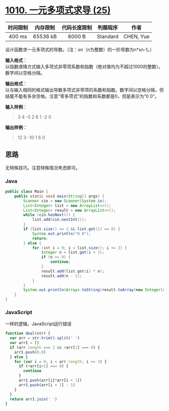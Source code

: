 # [1010. 一元多项式求导 (25)][title]

| 时间限制 | 内存限制 | 代码长度限制 | 判题程序 |   作者   |
|:-------:|:-------:|:----------:|:-------:|:-------:|
|  400 ms | 65536 kB|   8000 B   | Standard|CHEN, Yue|

设计函数求一元多项式的导数。（注：xn（n为整数）的一阶导数为n*xn-1。）

**输入格式**：  
以指数递降方式输入多项式非零项系数和指数（绝对值均为不超过1000的整数）。数字间以空格分隔。

**输出格式**：  
以与输入相同的格式输出导数多项式非零项的系数和指数。数字间以空格分隔，但结尾不能有多余空格。注意“零多项式”的指数和系数都是0，但是表示为“0 0”。

**输入样例**：
> 3 4 -5 2 6 1 -2 0

**输出样例**：
> 12 3 -10 1 6 0

## 思路
无特殊技巧。注意特殊情况考虑即可。
### Java
```java
public class Main {
    public static void main(String[] args) {
        Scanner cin = new Scanner(System.in);
        List<Integer> list = new ArrayList<>();
        List<Integer> result = new ArrayList<>();
        while (cin.hasNext()) {
            list.add(cin.nextInt());
        }
        if (list.size() == 2 && list.get(1) == 0) {
            System.out.println("0 0");
            return;
        } else {
            for (int i = 0; i < list.size(); i += 2) {
                Integer n = list.get(i + 1);
                if (n == 0) {
                    continue;
                }
                result.add(list.get(i) * n);
                result.add(n - 1);
            }
        }
        System.out.println(Arrays.toString(result.toArray(new Integer[result.size()])).replaceAll("\\[|\\]|,", ""));
    }
}
```
### JavaScript
一样的逻辑，JavaScript运行错误
```JavaScript
function deal(str) {
  var arr = str.trim().split(' ')
  var arr1 = []
  if (arr.length === 2 && +arr[1] === 0) {
    arr1.push(0,0)
  } else {
    for (var i = 0; i < arr.length; i += 2) {
      if (+arr[i+1] === 0) {
        continue
      }
      arr1.push(arr[i]*arr[i + 1])
      arr1.push(arr[i + 1] - 1)
    }
  }
  return arr1.join(' ')
}
```
[title]: https://www.patest.cn/contests/pat-b-practise/1010
